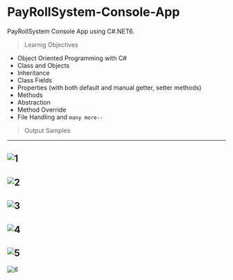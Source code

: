 # PayRollSystem-Console-App
PayRollSystem Console App using C#.NET6.

>Learnig Objectives
- Object Oriented Programming with C#
- Class and Objects
- Inheritance
- Class Fields
- Properties (with both default and manual getter, setter methods)
- Methods
- Abstraction
- Method Override
- File Handling
and `many more--`

> Output Samples
-----------------------------------
![1](https://user-images.githubusercontent.com/60433432/200186633-2a5bf7bc-927c-4df7-b19c-bcfd4208dc4c.PNG)
-----------------------------------
![2](https://user-images.githubusercontent.com/60433432/200186660-164eaabc-2324-4f21-bfa4-91b7d692c09b.PNG)
-----------------------------------
![3](https://user-images.githubusercontent.com/60433432/200186685-38105a92-012d-4e35-aeeb-112f5324e963.PNG)
-----------------------------------
![4](https://user-images.githubusercontent.com/60433432/200186700-e269bc23-cddf-4130-8eeb-e0139913fcaa.PNG)
-----------------------------------
![5](https://user-images.githubusercontent.com/60433432/200186704-fe74e779-1c80-4ea6-b885-103ca911faac.PNG)
-----------------------------------
![6](https://user-images.githubusercontent.com/60433432/200186711-148adbaf-de0a-4af8-bd0c-8720ed36b26e.PNG)
